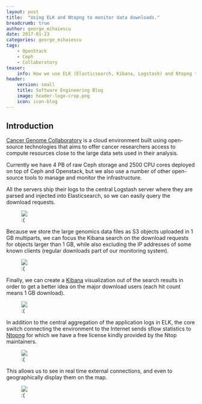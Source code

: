 ```yaml
---
layout: post
title:  "Using ELK and Ntopng to monitor data downloads."
breadcrumb: true
author: george_mihaiescu
date: 2017-01-23
categories: george_mihaiescu
tags:
    - OpenStack
    - Ceph
    - Collaboratory
teaser:
    info: How we use ELK (Elasticsearch, Kibana, Logstash) and Ntopng to track and visualize data downloads
header:
    version: small
    title: Software Engineering Blog
    image: header-logo-crop.png
    icon: icon-blog
---
```


## Introduction
<a href="http://www.cancercollaboratory.org/">Cancer Genome Collaboratory</a> is a cloud environment built using open-source technologies that aims to offer cancer researchers access to compute resources close to the large data sets used in their analysis. 

Currently we have 4 PB of raw Ceph storage and 2500 CPU cores deployed on top of Ceph and Openstack, but we also use a number of other open-source tools to manage and monitor the infrastructure.

All the servers ship their logs to the central Logstash server where they are parsed and injected into Elasticsearch, so we can easily query the download requests.

<figure>
    <img src="{{site.urlimg}}george_mihaiescu/Logstash_fields.png" />
    <figcaption>:(</figcaption>
</figure>

Because we store the large genomics data files as S3 objects uploaded in 1 GB multiparts, we can focus the Kibana search on the download requests for objects larger than 1 GB, while also excluding the IP addresses of some known clients (regular downloads part of our monitoring system).

<figure>
    <img src="{{site.urlimg}}george_mihaiescu/Large_downloads_search_query.png" />
    <figcaption>:(</figcaption>
</figure>

Finally, we can create a <a href="https://www.elastic.co/products/kibana">Kibana</a> visualization out of the search results in order to get a better idea on the major download users (each hit count means 1 GB download). 

<figure>
    <img src="{{site.urlimg}}george_mihaiescu/Large_downloads_visualization.png" />
    <figcaption>:(</figcaption>
</figure>

In addition to the central aggregation of the application logs in ELK, the core switch connecting the environment to the Internet sends sflow statistics to <a href="http://www.ntop.org/">Ntopng</a> for which we have a free license kindly provided by the Ntop maintainers.

<figure>
    <img src="{{site.urlimg}}george_mihaiescu/Ntopng_flows.png" />
    <figcaption>:(</figcaption>
</figure>

This allows us to see in real time external connections, and even to geographically display them on the map.

<figure>
    <img src="{{site.urlimg}}george_mihaiescu/sflow3.gif" />
    <figcaption>:(</figcaption>
</figure>

